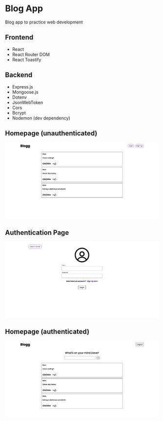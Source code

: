 # Blog App

Blog app to practice web development

## Frontend
- React
- React Router DOM
- React Toastify

## Backend
- Express.js
- Mongoose.js
- Dotenv
- JsonWebToken
- Cors
- Bcrypt
- Nodemon (dev dependency)

## Homepage (unauthenticated)
<img src='./assets/homepage.png' alt="homepage"/>

## Authentication Page
<img src="./assets/authpage.png" alt="auth page" />

## Homepage (authenticated)
<img src="./assets/homeauthpage.png" alt="homepage authenticated" />